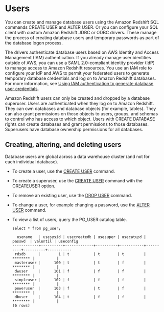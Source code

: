 # Users<a name="r_Users"></a>

You can create and manage database users using the Amazon Redshift SQL commands CREATE USER and ALTER USER\. Or you can configure your SQL client with custom Amazon Redshift JDBC or ODBC drivers\. These manage the process of creating database users and temporary passwords as part of the database logon process\.

The drivers authenticate database users based on AWS Identity and Access Management \(IAM\) authentication\. If you already manage user identities outside of AWS, you can use a SAML 2\.0\-compliant identity provider \(IdP\) to manage access to Amazon Redshift resources\. You use an IAM role to configure your IdP and AWS to permit your federated users to generate temporary database credentials and log on to Amazon Redshift databases\. For more information, see [Using IAM authentication to generate database user credentials](https://docs.aws.amazon.com/redshift/latest/mgmt/generating-user-credentials.html)\. 

Amazon Redshift users can only be created and dropped by a database superuser\. Users are authenticated when they log on to Amazon Redshift\. They can own databases and database objects \(for example, tables\)\. They can also grant permissions on those objects to users, groups, and schemas to control who has access to which object\. Users with CREATE DATABASE rights can create databases and grant permissions to those databases\. Superusers have database ownership permissions for all databases\.

## Creating, altering, and deleting users<a name="r_Users-creatingaltering-and-deleting-users"></a>

Database users are global across a data warehouse cluster \(and not for each individual database\)\. 
+  To create a user, use the [CREATE USER](r_CREATE_USER.md) command\. 
+  To create a superuser, use the [CREATE USER](r_CREATE_USER.md) command with the CREATEUSER option\. 
+ To remove an existing user, use the [DROP USER](r_DROP_USER.md) command\. 
+ To change a user, for example changing a password, use the [ALTER USER](r_ALTER_USER.md) command\. 
+ To view a list of users, query the PG\_USER catalog table\.

  ```
  select * from pg_user;
  
    usename   | usesysid | usecreatedb | usesuper | usecatupd |  passwd  | valuntil | useconfig
  ------------+----------+-------------+----------+-----------+----------+----------+-----------
   rdsdb      |        1 | t           | t        | t         | ******** |          |
   masteruser |      100 | t           | t        | f         | ******** |          |
   dwuser     |      101 | f           | f        | f         | ******** |          |
   simpleuser |      102 | f           | f        | f         | ******** |          |
   poweruser  |      103 | f           | t        | f         | ******** |          |
   dbuser     |      104 | t           | f        | f         | ******** |          |
  (6 rows)
  ```